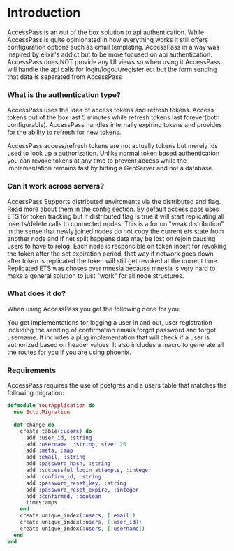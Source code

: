 # Introduction
AccessPass is an out of the box solution to api authentication. While AccessPass is quite opinionated in how everything works it still offers configuration options such as email templating. AccessPass in a way was inspired by elixir's addict but to be more focused on api authentication. AccessPass does NOT provide any UI views so when using it AccessPass will handle the api calls for login/logout/register ect but the form sending that data is separated from AccessPass

### What is the authentication type?
AccessPass uses the idea of access tokens and refresh tokens. Access tokens out of the box last 5 minutes while refresh tokens last forever(both configurable). AccessPass handles internally expiring tokens and provides for the ability to refresh for new tokens.

AccessPass access/refresh tokens are not actually tokens but merely ids used to look up a authorization. Unlike normal token based authentication you can revoke tokens at any time to prevent access while the implementation remains fast by hitting a GenServer and not a database. 

### Can it work across servers?
AccessPass Supports distributed enviroments via the distributed and flag. Read more about them in the config section. By default access pass uses ETS for token tracking but if distributed flag is true it will start replicating all inserts/delete calls to connected nodes. This is a for on "weak distribution" in the sense that newly joined nodes do not copy the current ets state from another node and if net split happens data may be lost on rejoin causing users to have to relog. Each node is responsible on token insert for revoking the token after the set expiration period, that way if network goes down after token is replicated the token will still get revoked at the correct time. Replicated ETS was choses over mnesia because mnesia is very hard to make a general solution to just "work" for all node structures.

### What does it do?
When using AccessPass you get the following done for you:

You get implementations for logging a user in and out, user registration including the sending of confirmation emails,forgot password and forgot username. It includes a plug implementation that will check if a user is authorized based on header values. It also includes a macro to generate all the routes for you if you are using phoenix.


### Requirements

AccessPass requires the use of postgres and a users table that matches the following migration:

```elixir
defmodule YourApplication do
  use Ecto.Migration

  def change do
    create table(:users) do
      add :user_id, :string
      add :username, :string, size: 20
      add :meta, :map
      add :email, :string
      add :password_hash, :string
      add :successful_login_attempts, :integer
      add :confirm_id, :string
      add :password_reset_key, :string
      add :password_reset_expire, :integer
      add :confirmed, :boolean
      timestamps
    end
    create unique_index(:users, [:email])
    create unique_index(:users, [:user_id])
    create unique_index(:users, [:username])
  end
end
```
